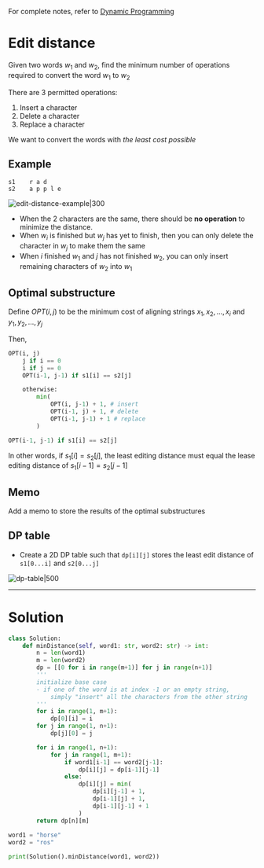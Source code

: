 For complete notes, refer to [Dynamic Programming](School/Y3S1/CS3230/Notes/Dynamic%20Programming.md)

# Edit distance
Given two words $w_1$ and $w_2$, find the minimum number of operations required to convert the word $w_1$ to $w_2$

There are 3 permitted operations:
1. Insert a character
2. Delete a character
3. Replace a character

We want to convert the words with *the least cost possible*

## Example

```
s1    r a d
s2    a p p l e
```

![edit-distance-example|300](https://labuladong.gitbook.io/~gitbook/image?url=https%3A%2F%2F2525270655-files.gitbook.io%2F%7E%2Ffiles%2Fv0%2Fb%2Fgitbook-legacy-files%2Fo%2Fassets%252F-M1hB-LnPpOmZGsmxY7T%252Fsync%252F1912ddf88b038ff8d0097dbb3f584989f4f2019d.gif%3Fgeneration%3D1609991747720508%26alt%3Dmedia&width=300&dpr=4&quality=100&sign=d301c0df&sv=1)

- When the 2 characters are the same, there should be **no operation** to minimize the distance.
- When $w_i$ is finished but $w_j$ has yet to finish, then you can only delete the character in $w_j$ to make them the same
- When $i$ finished $w_1$ and $j$ has not finished $w_2$, you can only insert remaining characters of $w_2$ into $w_1$

## Optimal substructure

Define $OPT(i, j)$ to be the minimum cost of aligning strings $x_1, x_2, … , x_i$ and $y_1, y_2, …, y_j$

Then,
```python
OPT(i, j)
	j if i == 0
	i if j == 0
	OPT(i-1, j-1) if s1[i] == s2[j]

	otherwise:
		min(
			OPT(i, j-1) + 1, # insert
			OPT(i-1, j) + 1, # delete
			OPT(i-1, j-1) + 1 # replace
		)
```

```python
OPT(i-1, j-1) if s1[i] == s2[j]
```
In other words, if $s_1[i] = s_2[j]$, the least editing distance must equal the lease editing distance of $s_1[i-1] = s_2[j-1]$

## Memo
Add a memo to store the results of the optimal substructures

## DP table
- Create a 2D DP table such that `dp[i][j]` stores the least edit distance of `s1[0...i]` and `s2[0...j]`

![dp-table|500](image.jpeg)

---

# Solution
```python
class Solution:
    def minDistance(self, word1: str, word2: str) -> int:
        n = len(word1)
        m = len(word2)
        dp = [[0 for i in range(m+1)] for j in range(n+1)]
        '''
        initialize base case
        - if one of the word is at index -1 or an empty string,
            simply "insert" all the characters from the other string
        '''
        for i in range(1, m+1):
            dp[0][i] = i
        for j in range(1, n+1):
            dp[j][0] = j

        for i in range(1, n+1):
            for j in range(1, m+1):
                if word1[i-1] == word2[j-1]:
                    dp[i][j] = dp[i-1][j-1]
                else:
                    dp[i][j] = min(
                        dp[i][j-1] + 1,
                        dp[i-1][j] + 1,
                        dp[i-1][j-1] + 1
                    )
        return dp[n][m]
    
word1 = "horse"
word2 = "ros"

print(Solution().minDistance(word1, word2))
```